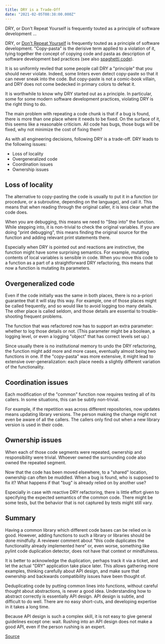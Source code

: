 ```yaml
---
title: DRY is a Trade-Off
date: "2021-02-05T08:38:00.000Z"
---
```


DRY, or Don't Repeat Yourself is frequently touted as a principle of software development ...

<!-- more -->

DRY, or [Don't Repeat Yourself](https://en.wikipedia.org/wiki/Don%27t_repeat_yourself) is frequently touted as a principle of software development. "Copy-pasta" is the derisive term applied to a violation of it, tying together the concept of copying code and pasta as description of software development bad practices (see also [spaghetti code](https://en.wikipedia.org/wiki/Spaghetti_code)).

It is so uniformly reviled that some people call DRY a "principle" that you should never violate. Indeed, some linters even detect copy-paste so that it can never sneak into the code. But copy-paste is not a comic-book villain, and DRY does not come bedecked in primary colors to defeat it.

It is worthwhile to know why DRY started out as a principle. In particular, some for some modern software development practices, violating DRY is the right thing to do.

The main problem with repeating a code chunk is that if a bug is found, there is more than one place where it needs to be fixed. On the surface of it, this seems like a reasonable criticism. All code has bugs, those bugs will be fixed, why not minimize the cost of fixing them?

As with all engineering decisions, following DRY is a trade-off. DRY leads to the following issues:

- Loss of locality
- Overgeneralized code
- Coordination issues
- Ownership issues

## Loss of locality

The alternative to copy-pasting the code is usually to put it in a function (or procedure, or a subroutine, depending on the language), and call it. This means that when reading through the original caller, it is less clear what the code does.

When you are debugging, this means we need to "Step into" the function. While stepping into, it is non-trivial to check the original variables. If you are doing "print debugging", this means finding the original source for the function and adding relevant print statements there.

Especially when DRY is pointed out and reactions are instinctive, the function might have some surprising semantics. For example, mutating contents of local variables is sensible in code. When you move this code to a function as a part of a straightforward DRY refactoring, this means that now a function is mutating its parameters.

## Overgeneralized code

Even if the code initially was the same in both places, there is no a-priori guarantee that it will stay this way. For example, one of those places might be called frequently, and so would like to avoid logging too many details. The other place is called seldom, and those details are essential to trouble-shooting frequent problems.

The function that was refactored now has to support an extra parameter: whether to log those details or not. (This parameter might be a boolean, a logging level, or even a logging "object" that has correct levels set up.)

Since usually there is no institutional memory to undo the DRY refactoring, the function might add more and more cases, eventually almost being two functions in one. If the "copy-pasta" was more extensive, it might lead to extensive over-generalization: each place needs a slightly different variation of the functionality.

## Coordination issues

Each modification of the "common" function now requires testing all of its callers. In some situations, this can be subtly non-trivial.

For example, if the repetition was across different repositories, now updates means updating library versions. The person making the change might not even be aware of all the callers. The callers only find out when a new library version is used in their code.

## Ownership issues

When each of those code segments were repeated, ownership and responsibility were trivial. Whoever owned the surrounding code also owned the repeated segment.

Now that the code has been moved elsewhere, to a "shared" location, ownership can often be muddled. When a bug is found, who is supposed to fix it? What happens if that "bug" is already relied on by another use?

Especially in case with reactive DRY refactoring, there is little effort given to specifying the expected semantics of the common code. There might be some tests, but the behavior that is not captured by tests might still vary.

## Summary

Having a common library which different code bases can be relied on is good. However, adding functions to such a library or libraries should be done mindfully. A reviewer comment about "this code duplicates the functionality already implemented here" or, even worse, something like pylint code duplication detector, does not have that context or mindfulness.

It is better to acknowledge the duplication, perhaps track it via a ticket, and let the actual "DRY" application take place later. This allows gathering more examples, thinking carefully about API design, and make sure that ownership and backwards compatibility issues have been thought of.

Deduplicating code by putting common lines into functions, without careful thought about abstractions, is never a good idea. Understanding how to abstract correctly is essentially API design. API design is subtle, and difficult to do well. There are no easy short-cuts, and developing expertise in it takes a long time.

Because API design is such a complex skill, it is not easy to give general guidelines except one: wait. Rushing into an API design does not make a good API, even if the person rushing is an expert.

[Source](https://orbifold.xyz/dry-trade-off.html)